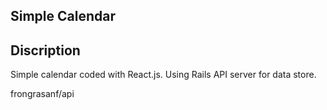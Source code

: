 ## Simple Calendar

## Discription

Simple calendar coded with React.js.
Using Rails API server for data store.

frongrasanf/api
